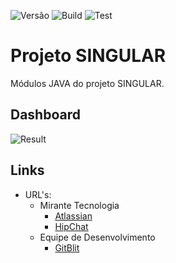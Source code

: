 ![Versão](https://img.shields.io/badge/version-0.1.0--SNAPSHOT-lightgrey.svg) ![Build](https://img.shields.io/badge/build-success-brightgreen.svg) ![Test](https://img.shields.io/badge/test-0%-red.svg)

# Projeto SINGULAR

Módulos JAVA do projeto SINGULAR.

## Dashboard

![Result](https://chart.googleapis.com/chart?chs=400x250&chd=t:5,0,0,0&cht=p&chl=failure%20%285%29|error%20%280%29|success%20%280%29|skipped%20%280%29&chco=FF0000|DEBDDE|DEF3BD|FFC6A5&chtt=Unit%20Tests)

## Links

* URL's:
    * Mirante Tecnologia
        * [Atlassian](https://mirante.atlassian.net)
        * [HipChat](https://miranteteam.hipchat.com)
    * Equipe de Desenvolvimento
        * [GitBlit](http://10.0.0.22/summary/MIRANTE%2Fpeticoes.git)
